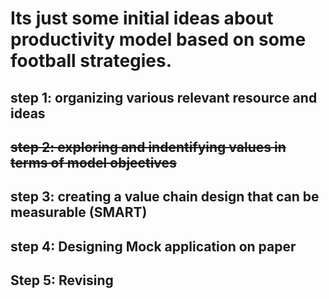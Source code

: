 # Its just some initial ideas about productivity model based on some football strategies.
## step 1: organizing various relevant resource and ideas 
## ~~step 2: exploring and indentifying values in terms of model objectives~~ 
## step 3: creating a value chain design that can be measurable (SMART)
## step 4: Designing Mock application on paper
## Step 5: Revising 
